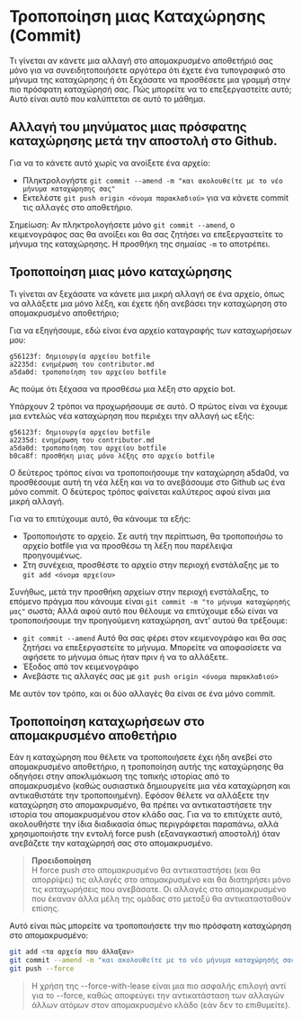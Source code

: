 # Τροποποίηση μιας Καταχώρησης (Commit)

Τι γίνεται αν κάνετε μια αλλαγή στο απομακρυσμένο αποθετήριό σας μόνο για να συνειδητοποιήσετε αργότερα ότι έχετε ένα τυπογραφικό στο μήνυμα της καταχώρησης ή ότι ξεχάσατε να προσθέσετε μια γραμμή στην πιο πρόσφατη καταχώρησή σας. Πώς μπορείτε να το επεξεργαστείτε αυτό; Αυτό είναι αυτό που καλύπτεται σε αυτό το μάθημα.

## Αλλαγή του μηνύματος μιας πρόσφατης καταχώρησης μετά την αποστολή στο Github.

Για να το κάνετε αυτό χωρίς να ανοίξετε ένα αρχείο:
* Πληκτρολογήστε ```git commit --amend -m "και ακολουθείτε με το νέο μήνυμα καταχώρησης σας"```
* Εκτελέστε ```git push origin <όνομα παρακλαδιού>``` για να κάνετε commit τις αλλαγές στο αποθετήριο.

Σημείωση: Αν πληκτρολογήσετε μόνο ```git commit --amend```, ο κειμενογράφος σας θα ανοίξει και θα σας ζητήσει να επεξεργαστείτε το μήνυμα της καταχώρησης.
Η προσθήκη της σημαίας ```-m``` το αποτρέπει.

## Τροποποίηση μιας μόνο καταχώρησης

Τι γίνεται αν ξεχάσατε να κάνετε μια μικρή αλλαγή σε ένα αρχείο, όπως να αλλάξετε μια μόνο λέξη, και έχετε ήδη ανεβάσει την καταχώρηση στο απομακρυσμένο αποθετήριο;

Για να εξηγήσουμε, εδώ είναι ένα αρχείο καταγραφής των καταχωρήσεων μου:



```
g56123f: δημιουργία αρχείου botfile
a2235d: ενημέρωση του contributor.md
a5da0d: τροποποίηση του αρχείου botfile
```
Ας πούμε ότι ξέχασα να προσθέσω μια λέξη στο αρχείο bot.

Υπάρχουν 2 τρόποι να προχωρήσουμε σε αυτό. Ο πρώτος είναι να έχουμε μια εντελώς νέα καταχώρηση που περιέχει την αλλαγή ως εξής:
```
g56123f: δημιουργία αρχείου botfile
a2235d: ενημέρωση του contributor.md
a5da0d: τροποποίηση του αρχείου botfile
b0ca8f: προσθήκη μιας μόνο λέξης στο αρχείο botfile
```

Ο δεύτερος τρόπος είναι να τροποποιήσουμε την καταχώρηση a5da0d, να προσθέσουμε αυτή τη νέα λέξη και να το ανεβάσουμε στο Github ως ένα μόνο commit.
Ο δεύτερος τρόπος φαίνεται καλύτερος αφού είναι μια μικρή αλλαγή.

Για να το επιτύχουμε αυτό, θα κάνουμε τα εξής:
* Τροποποιήστε το αρχείο. Σε αυτή την περίπτωση, θα τροποποιήσω το αρχείο botfile για να προσθέσω τη λέξη που παρέλειψα προηγουμένως.
* Στη συνέχεια, προσθέστε το αρχείο στην περιοχή ενστάλαξης με το ```git add <όνομα αρχείου>```

Συνήθως, μετά την προσθήκη αρχείων στην περιοχή ενστάλαξης, το επόμενο πράγμα που κάνουμε είναι ```git commit -m "το μήνυμα καταχώρησής μας"``` σωστά;
Αλλά αφού αυτό που θέλουμε να επιτύχουμε εδώ είναι να τροποποιήσουμε την προηγούμενη καταχώρηση, αντ' αυτού θα τρέξουμε:

* ```git commit --amend```
Αυτό θα σας φέρει στον κειμενογράφο και θα σας ζητήσει να επεξεργαστείτε το μήνυμα. Μπορείτε να αποφασίσετε να αφήσετε το μήνυμα όπως ήταν πριν ή να το αλλάξετε.
* Έξοδος από τον κειμενογράφο
* Ανεβάστε τις αλλαγές σας με ```git push origin <όνομα παρακλαδιού>```

Με αυτόν τον τρόπο, και οι δύο αλλαγές θα είναι σε ένα μόνο commit.

## Τροποποίηση καταχωρήσεων στο απομακρυσμένο αποθετήριο

Εάν η καταχώρηση που θέλετε να τροποποιήσετε έχει ήδη ανεβεί στο απομακρυσμένο αποθετήριο, η τροποποίηση αυτής της καταχώρησης θα οδηγήσει στην αποκλιμάκωση της τοπικής ιστορίας από το απομακρυσμένο (καθώς ουσιαστικά δημιουργείτε μια νέα καταχώρηση και αντικαθιστάτε την τροποποιημένη). Εφόσον θέλετε να αλλάξετε την καταχώρηση στο απομακρυσμένο, θα πρέπει να αντικαταστήσετε την ιστορία του απομακρυσμένου στον κλάδο σας. Για να το επιτύχετε αυτό, ακολουθήστε την ίδια διαδικασία όπως περιγράφεται παραπάνω, αλλά χρησιμοποιήστε την εντολή force push (εξαναγκαστική αποστολή) όταν ανεβάζετε την καταχώρησή σας στο απομακρυσμένο.

> **Προειδοποίηση**  
> Η force push στο απομακρυσμένο θα αντικαταστήσει (και θα απορρίψει) τις αλλαγές στο απομακρυσμένο και θα διατηρήσει μόνο τις καταχωρήσεις που ανεβάσατε. Οι αλλαγές στο απομακρυσμένο που έκαναν άλλα μέλη της ομάδας στο μεταξύ θα αντικατασταθούν επίσης.

Αυτό είναι πώς μπορείτε να τροποποιήσετε την πιο πρόσφατη καταχώρηση στο απομακρυσμένο:

```bash
git add <τα αρχεία που άλλαξαν>
git commit --amend -m "και ακολουθείτε με το νέο μήνυμα καταχώρησής σας"
git push --force
```

> Η χρήση της --force-with-lease είναι μια πιο ασφαλής επιλογή αντί για το --force, καθώς αποφεύγει την αντικατάσταση των αλλαγών άλλων ατόμων στον απομακρυσμένο κλάδο (εάν δεν το επιθυμείτε).